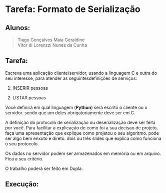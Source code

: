 # Tarefa: Formato de Serialização

## Alunos:
> Tiago Gonçalves Maia Geraldine  
> Vitor di Lorenzzi Nunes da Cunha  

## Tarefa:

Escreva uma aplicação cliente/servidor, usando a linguagem C e outra do seu interesse, para atender as seguintesdefinições de serviços:

1. INSERIR pessoas

2. LISTAR pessoas

Você definirá em qual linguagem (**Python**) será escrito o cliente ou o servidor. sendo que um deles obrigatoriamente deve ser em C.

A definição do protocolo de serialização ou deserialização deve ser feita por você. Para facilitar a explicação de como foi a sua decisao de projeto, faça uma apresentação que explique como projetou o seu algoritmo. pode ser algo bem enxuto e direto. dois ou três slides que explica como funciona o seu protocolo.  

Os dados no servidor podem ser armazenados em memória ou em arquivo. Fica a seu critério.

O trabalho poderá ser feito em Dupla.

## Execução: